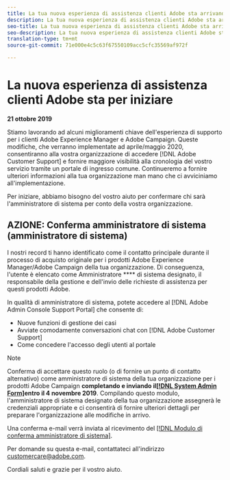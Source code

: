 ```yaml
---
title: La tua nuova esperienza di assistenza clienti Adobe sta arrivando - Contatto per la distribuzione delle campagne
description: La tua nuova esperienza di assistenza clienti Adobe sta arrivando - Contatto per la distribuzione delle campagne
seo-title: La tua nuova esperienza di assistenza clienti Adobe sta arrivando - Contatto per la distribuzione delle campagne
seo-description: La tua nuova esperienza di assistenza clienti Adobe sta arrivando - Contatto per la distribuzione delle campagne
translation-type: tm+mt
source-git-commit: 71e000e4c5c63f67550109acc5cfc35569af972f

---
```



# La nuova esperienza di assistenza clienti Adobe sta per iniziare

**21 ottobre 2019**

Stiamo lavorando ad alcuni miglioramenti chiave dell'esperienza di supporto per i clienti Adobe Experience Manager e Adobe Campaign. Queste modifiche, che verranno implementate ad aprile/maggio 2020, consentiranno alla vostra organizzazione di accedere [!DNL Adobe Customer Support] e fornire maggiore visibilità alla cronologia del vostro servizio tramite un portale di ingresso comune. Continueremo a fornire ulteriori informazioni alla tua organizzazione man mano che ci avviciniamo all'implementazione.

Per iniziare, abbiamo bisogno del vostro aiuto per confermare chi sarà l'amministratore di sistema per conto della vostra organizzazione.

## AZIONE: Conferma amministratore di sistema (amministratore di sistema)

I nostri record ti hanno identificato come il contatto principale durante il processo di acquisto originale per i prodotti Adobe Experience Manager/Adobe Campaign della tua organizzazione. Di conseguenza, l'utente è elencato come Amministratore **** di sistema designato, il responsabile della gestione e dell'invio delle richieste di assistenza per questi prodotti Adobe.

In qualità di amministratore di sistema, potete accedere al [!DNL Adobe Admin Console Support Portal] che consente di:

* Nuove funzioni di gestione dei casi
* Avviate comodamente conversazioni chat con [!DNL Adobe Customer Support]
* Come concedere l'accesso degli utenti al portale

>[!NOTE]
>Conferma di accettare questo ruolo (o di fornire un punto di contatto alternativo) come amministratore di sistema della tua organizzazione per i prodotti Adobe Campaign **completando e inviando il[[!DNL System Admin Form]](https://adobe.allegiancetech.com/cgi-bin/qwebcorporate.dll?idx=N5M8RY)entro il 4 novembre 2019**.
>Compilando questo modulo, l'amministratore di sistema designato della tua organizzazione assegnerà le credenziali appropriate e ci consentirà di fornire ulteriori dettagli per preparare l'organizzazione alle modifiche in arrivo.

Una conferma e-mail verrà inviata al ricevimento del [[!DNL Modulo di conferma amministratore di sistema]](https://adobe.allegiancetech.com/cgi-bin/qwebcorporate.dll?idx=N5M8RY).

Per domande su questa e-mail, contattateci all'indirizzo customercare@adobe.com.

Cordiali saluti e grazie per il vostro aiuto.
